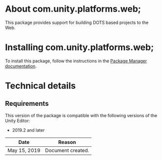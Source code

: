 # About com.unity.platforms.web;

This package provides support for building DOTS based projects to the Web.


# Installing com.unity.platforms.web;

To install this package, follow the instructions in the [Package Manager documentation](https://docs.unity3d.com/Packages/com.unity.package-manager-ui@latest/index.html). 

# Technical details
## Requirements

This version of the package is compatible with the following versions of the Unity Editor:

* 2019.2 and later

|Date|Reason|
|---|---|
|May 15, 2019|Document created.|
>>>